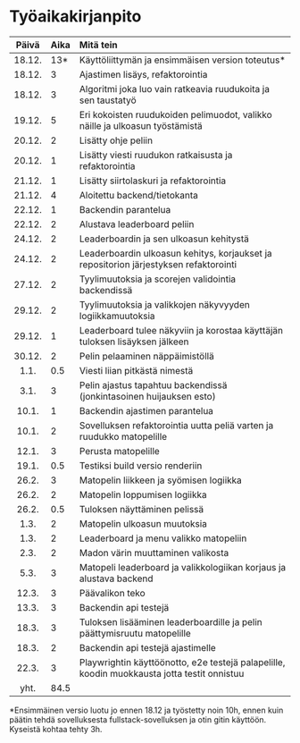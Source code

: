 # Työaikakirjanpito

| Päivä | Aika | Mitä tein  |
| :----:|:-----| :-----|
| 18.12.| 13*  | Käyttöliittymän ja ensimmäisen version toteutus* |
| 18.12.| 3    | Ajastimen lisäys, refaktorointia |
| 18.12.| 3    | Algoritmi joka luo vain ratkeavia ruudukoita ja sen taustatyö |
| 19.12.| 5    | Eri kokoisten ruudukoiden pelimuodot, valikko näille ja ulkoasun työstämistä |
| 20.12.| 2    | Lisätty ohje peliin |
| 20.12.| 1    | Lisätty viesti ruudukon ratkaisusta ja refaktorointia |
| 21.12.| 1    | Lisätty siirtolaskuri ja refaktorointia |
| 21.12.| 4    | Aloitettu backend/tietokanta |
| 22.12.| 1    | Backendin parantelua |
| 22.12.| 2    | Alustava leaderboard peliin |
| 24.12.| 2    | Leaderboardin ja sen ulkoasun kehitystä |
| 24.12.| 2    | Leaderboardin ulkoasun kehitys, korjaukset ja repositorion järjestyksen refaktorointi |
| 27.12.| 2    | Tyylimuutoksia ja scorejen validointia backendissä |
| 29.12.| 2    | Tyylimuutoksia ja valikkojen näkyvyyden logiikkamuutoksia |
| 29.12.| 1    | Leaderboard tulee näkyviin ja korostaa käyttäjän tuloksen lisäyksen jälkeen |
| 30.12.| 2    | Pelin pelaaminen näppäimistöllä |
| 1.1.| 0.5    | Viesti liian pitkästä nimestä |
| 3.1.| 3    | Pelin ajastus tapahtuu backendissä (jonkintasoinen huijauksen esto) |
| 10.1.| 1    | Backendin ajastimen parantelua |
| 10.1.| 2    | Sovelluksen refaktorointia uutta peliä varten ja ruudukko matopelille |
| 12.1.| 3    | Perusta matopelille |
| 19.1.| 0.5    | Testiksi build versio renderiin |
| 26.2.| 3    | Matopelin liikkeen ja syömisen logiikka |
| 26.2.| 2    | Matopelin loppumisen logiikka |
| 26.2.| 0.5    | Tuloksen näyttäminen pelissä |
| 1.3.| 2    | Matopelin ulkoasun muutoksia |
| 1.3.| 2    | Leaderboard ja menu valikko matopeliin |
| 2.3.| 2    | Madon värin muuttaminen valikosta |
| 5.3.| 3    | Matopeli leaderboard ja valikkologiikan korjaus ja alustava backend |
| 12.3.| 3    | Päävalikon teko |
| 13.3.| 3    | Backendin api testejä |
| 18.3.| 3    | Tuloksen lisääminen leaderboardille ja pelin päättymisruutu matopelille |
| 18.3.| 2    | Backendin api testejä ajastimelle |
| 22.3.| 3    | Playwrightin käyttöönotto, e2e testejä palapelille, koodin muokkausta jotta testit onnistuu |
| yht.  | 84.5   | | 

*Ensimmäinen versio luotu jo ennen 18.12 ja työstetty noin 10h, ennen kuin päätin tehdä sovelluksesta fullstack-sovelluksen ja otin gitin käyttöön. Kyseistä kohtaa tehty 3h.
